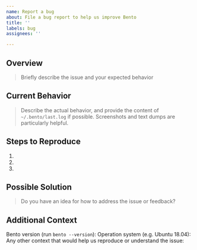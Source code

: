 ```yaml
---
name: Report a bug
about: File a bug report to help us improve Bento
title: ''
labels: bug
assignees: ''

---
```


## Overview
> Briefly describe the issue and your expected behavior

## Current Behavior
> Describe the actual behavior, and provide the content of `~/.bento/last.log` if possible. Screenshots and text dumps are particularly helpful.

## Steps to Reproduce

1.
2.
3.

## Possible Solution
> Do you have an idea for how to address the issue or feedback?

## Additional Context
Bento version (run `bento --version`):
Operation system (e.g. Ubuntu 18.04):
Any other context that would help us reproduce or understand the issue: 

